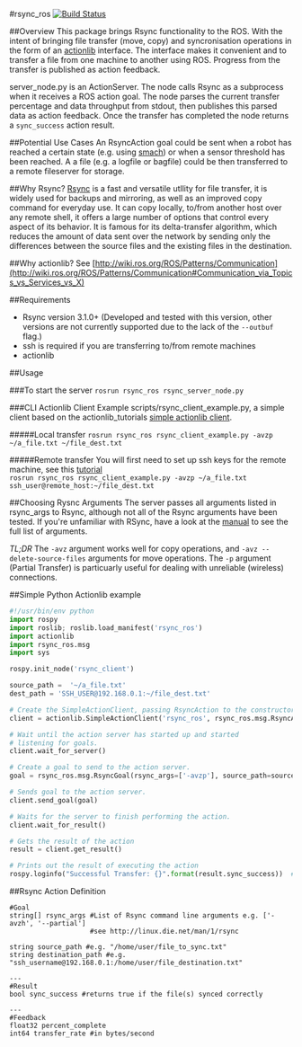 #rsync_ros 
[![Build Status](http://build.ros.org/buildStatus/icon?job=Jdev__rsync_ros__ubuntu_trusty_amd64&build=3)](http://build.ros.org/job/Jdev__rsync_ros__ubuntu_trusty_amd64/3/)

##Overview
This package brings Rsync functionality to the ROS. With the intent of bringing file transfer (move, copy) and syncronisation operations in the form of an [actionlib](http://wiki.ros.org/actionlib) interface. The interface makes it convenient and to transfer a file from one machine to another using ROS. Progress from the transfer is published as action feedback.

server_node.py is an ActionServer. The node calls Rsync as a subprocess when it receives a ROS action goal. The node parses the current transfer percentage and data throughput from stdout, then publishes this parsed data as action feedback. Once the transfer has completed the node returns a `sync_success` action result.

##Potential Use Cases
An RsyncAction goal could be sent when a robot has reached a certain state (e.g. using [smach](http://wiki.ros.org/smach)) or when a sensor threshold has been reached. A a file (e.g. a logfile or bagfile) could be then transferred to a remote fileserver for storage.

##Why Rsync?
[Rsync](http://linux.die.net/man/1/rsync) is a fast and versatile utllity for file transfer, it is widely used for backups and mirroring, as well as an improved copy command for everyday use. It can copy locally, to/from another host over any remote shell, it offers a large number of options that control every aspect of its behavior. It is famous for its delta-transfer algorithm, which reduces the amount of data sent over the network by sending only the differences between the source files and the existing files in the destination.

##Why actionlib?
See [http://wiki.ros.org/ROS/Patterns/Communication](http://wiki.ros.org/ROS/Patterns/Communication#Communication_via_Topics_vs_Services_vs_X)

##Requirements
* Rsync version 3.1.0+ (Developed and tested with this version, other versions are not currently supported due to the lack of the `--outbuf` flag.)
* ssh is required if you are transferring to/from remote machines
* actionlib

##Usage

###To start the server
`rosrun rsync_ros rsync_server_node.py`

###CLI Actionlib Client Example
scripts/rsync_client_example.py, a simple client based on the actionlib_tutorials [simple actionlib client](http://wiki.ros.org/actionlib_tutorials/Tutorials/Writing%20a%20Simple%20Action%20Client%20%28Python%29).

#####Local transfer
`rosrun rsync_ros rsync_client_example.py -avzp ~/a_file.txt ~/file_dest.txt`

#####Remote transfer
You will first need to set up ssh keys for the remote machine, see this [tutorial](https://www.digitalocean.com/community/tutorials/how-to-set-up-ssh-keys--2)  
`rosrun rsync_ros rsync_client_example.py -avzp ~/a_file.txt ssh_user@remote_host:~/file_dest.txt`

##Choosing Rysnc Arguments
The server passes all arguments listed in rsync_args to Rsync, although not all of the Rsync arguments have been tested. If you're unfamiliar with RSync, have a look at the [manual](http://linux.die.net/man/1/rsync) to see the full list of arguments.

*TL;DR* The `-avz` argument works well for copy operations, and `-avz --delete-source-files` arguments for move operations. The `-p` argument (Partial Transfer) is particuarly useful for dealing with unreliable (wireless) connections.


##Simple Python Actionlib example  
``` python
#!/usr/bin/env python
import rospy
import roslib; roslib.load_manifest('rsync_ros')
import actionlib
import rsync_ros.msg
import sys

rospy.init_node('rsync_client')

source_path =  '~/a_file.txt'
dest_path = 'SSH_USER@192.168.0.1:~/file_dest.txt'

# Create the SimpleActionClient, passing RsyncAction to the constructor.
client = actionlib.SimpleActionClient('rsync_ros', rsync_ros.msg.RsyncAction)

# Wait until the action server has started up and started
# listening for goals.
client.wait_for_server()

# Create a goal to send to the action server.
goal = rsync_ros.msg.RsyncGoal(rsync_args=['-avzp'], source_path=source_path, destination_path=dest_path)

# Sends goal to the action server.
client.send_goal(goal)

# Waits for the server to finish performing the action.
client.wait_for_result()

# Gets the result of the action
result = client.get_result()

# Prints out the result of executing the action
rospy.loginfo("Successful Transfer: {}".format(result.sync_success))  # An RsyncResult
```

##Rsync Action Definition
```
#Goal
string[] rsync_args #List of Rsync command line arguments e.g. ['-avzh', '--partial']
                    #see http://linux.die.net/man/1/rsync
                    
string source_path #e.g. "/home/user/file_to_sync.txt"
string destination_path #e.g. "ssh_username@192.168.0.1:/home/user/file_destination.txt"

---
#Result
bool sync_success #returns true if the file(s) synced correctly

---
#Feedback
float32 percent_complete
int64 transfer_rate #in bytes/second
```
